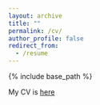 ```yaml
---
layout: archive
title: ""
permalink: /cv/
author_profile: false
redirect_from:
  - /resume
---
```


{% include base_path %}

My CV is [here](https://github.com/hassan-abdallah/hassan-abdallah.github.io/raw/master/files/abdallah_cv_1220.pdf)

